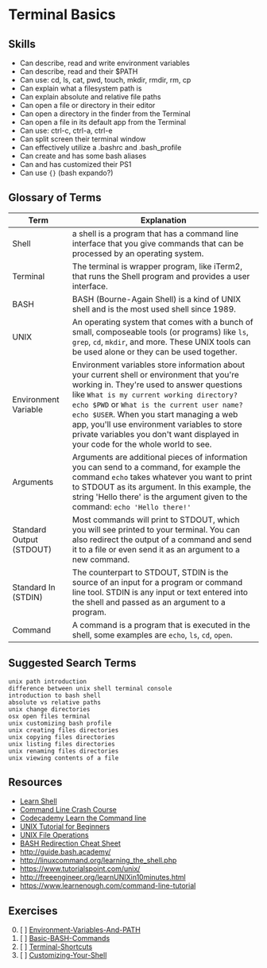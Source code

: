 # Terminal Basics


## Skills

- Can describe, read and write environment variables
- Can describe, read and their $PATH
- Can use: cd, ls, cat, pwd, touch, mkdir, rmdir, rm, cp
- Can explain what a filesystem path is
- Can explain absolute and relative file paths
- Can open a file or directory in their editor
- Can open a directory in the finder from the Terminal
- Can open a file in its default app from the Terminal
- Can use: ctrl-c, ctrl-a, ctrl-e
- Can split screen their terminal window
- Can effectively utilize a .bashrc and .bash_profile
- Can create and has some bash aliases
- Can and has customized their PS1
- Can use `{}` (bash expando?)

## Glossary of Terms

| Term | Explanation |
| ---- | ----------- |
| Shell | a shell is a program that has a command line interface that you give commands that can be processed by an operating system.
| Terminal | The terminal is wrapper program, like iTerm2, that runs the Shell program and provides a user interface.
| BASH | BASH (Bourne-Again Shell) is a kind of UNIX shell and is the most used shell since 1989.
| UNIX | An operating system that comes with a bunch of small, composeable tools (or programs) like `ls`, `grep`, `cd`, `mkdir`, and more. These UNIX tools can be used alone or they can be used together.
| Environment Variable | Environment variables store information about your current shell or environment that you're working in. They're used to answer questions like `What is my current working directory?` `echo $PWD` or `What is the current user name?` `echo $USER`. When you start managing a web app, you'll use environment variables to store private variables you don't want displayed in your code for the whole world to see.|
| Arguments | Arguments are additional pieces of information you can send to a command, for example the command `echo` takes whatever you want to print to STDOUT as its argument. In this example, the string 'Hello there' is the argument given to the command: `echo 'Hello there!'`|
| Standard Output (STDOUT) | Most commands will print to STDOUT, which you will see printed to your terminal. You can also redirect the output of a command and send it to a file or even send it as an argument to a new command. |
| Standard In (STDIN) | The counterpart to STDOUT, STDIN is the source of an input for a program or command line tool. STDIN is any input or text entered into the shell and passed as an argument to a program. |
| Command | A command is a program that is executed in the shell, some examples are `echo`, `ls`, `cd`, `open`. |


## Suggested Search Terms

```
unix path introduction
difference between unix shell terminal console
introduction to bash shell
absolute vs relative paths
unix change directories
osx open files terminal
unix customizing bash profile
unix creating files directories
unix copying files directories
unix listing files directories
unix renaming files directories
unix viewing contents of a file
```

## Resources

- [Learn Shell](http://www.learnshell.org/)
- [Command Line Crash Course](https://learnpythonthehardway.org/book/appendixa.html)
- [Codecademy Learn the Command line](https://www.codecademy.com/learn/learn-the-command-line)
- [UNIX Tutorial for Beginners](http://www.ee.surrey.ac.uk/Teaching/Unix/)
- [UNIX File Operations](http://heim.ifi.uio.no/gisle/staging2/drupalprimer/unix/unix03.html)
- [BASH Redirection Cheat Sheet](http://www.catonmat.net/download/bash-redirections-cheat-sheet.pdf)
- http://guide.bash.academy/
- http://linuxcommand.org/learning_the_shell.php
- https://www.tutorialspoint.com/unix/
- http://freeengineer.org/learnUNIXin10minutes.html
- https://www.learnenough.com/command-line-tutorial


## Exercises

0. [ ] [Environment-Variables-And-PATH](./exercises/Environment-Variables-And-PATH.md)
0. [ ] [Basic-BASH-Commands](./exercises/Basic-BASH-Commands.md)
0. [ ] [Terminal-Shortcuts](./exercises/Terminal-Shortcuts.md)
0. [ ] [Customizing-Your-Shell](./exercises/Customizing-Your-Shell.md)

